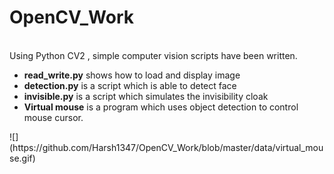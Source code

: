 # OpenCV_Work
<br>
Using Python CV2 , simple computer vision scripts have been written.
<ul>
  <li><b>read_write.py</b> shows how to load and display image </li>
  <li><b>detection.py</b> is a script which is able to detect face</li>
  <li><b>invisible.py</b> is a script which simulates the invisibility cloak</li>
  <li><b>Virtual mouse</b> is a program which uses object detection to control mouse cursor.</li>
</ul>
![](https://github.com/Harsh1347/OpenCV_Work/blob/master/data/virtual_mouse.gif)
